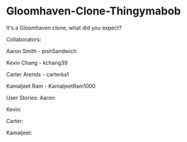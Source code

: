 # Gloomhaven-Clone-Thingymabob
It's a Gloomhaven clone, what did you expect?

Collaborators:

Aaron Smith - pishSandwich

Kevin Chang - kchang39

Carter Arends - carterka1

Kamaljeet Ram - KamaljeetRam1000


User Stories:
Aaron: 

Kevin: 

Carter:

Kamaljeet:
